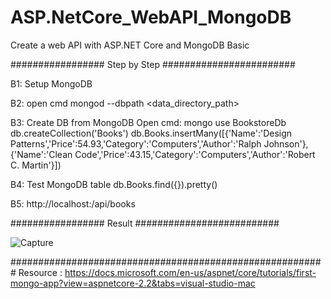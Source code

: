 # ASP.NetCore_WebAPI_MongoDB
Create a web API with ASP.NET Core and MongoDB Basic


################# Step by Step ########################

B1: Setup MongoDB

B2: open cmd 
     mongod --dbpath <data_directory_path> 

B3: Create DB from MongoDB 
Open cmd:
	mongo
	use BookstoreDb
	db.createCollection('Books')
	db.Books.insertMany([{'Name':'Design Patterns','Price':54.93,'Category':'Computers','Author':'Ralph Johnson'}, {'Name':'Clean Code','Price':43.15,'Category':'Computers','Author':'Robert C. Martin'}])


B4: Test MongoDB table
	db.Books.find({}).pretty()

B5: http://localhost:<port>/api/books

################# Result ##########################
	
![Capture](https://user-images.githubusercontent.com/40542726/61180346-20813580-a63f-11e9-94f9-4f7a63398a6e.PNG)

######################################################### 
Resource : https://docs.microsoft.com/en-us/aspnet/core/tutorials/first-mongo-app?view=aspnetcore-2.2&tabs=visual-studio-mac 
